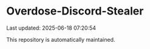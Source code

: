# Overdose-Discord-Stealer

Last updated: 2025-06-18 07:20:54

This repository is automatically maintained.
